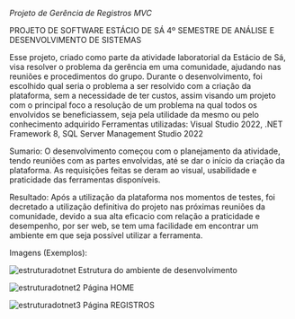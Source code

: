 *Projeto de Gerência de Registros MVC*

PROJETO DE SOFTWARE ESTÁCIO DE SÁ 4º SEMESTRE DE ANÁLISE E DESENVOLVIMENTO DE SISTEMAS

Esse projeto, criado como parte da atividade laboratorial da Estácio de Sá, visa resolver o problema da gerência em uma comunidade, ajudando nas reuniões e procedimentos do grupo.
Durante o desenvolvimento, foi escolhido qual seria o problema a ser resolvido com a criação da plataforma, sem a necessidade de ter custos, assim visando um projeto com o principal foco a resolução
de um problema na qual todos os envolvidos se beneficiassem, seja pela utilidade da mesmo ou pelo conhecimento adquirido
Ferramentas utilizadas: Visual Studio 2022, .NET Framework 8, SQL Server Management Studio 2022


Sumario:
O desenvolvimento começou com o planejamento da atividade, tendo reuniões com as partes envolvidas, até se dar o início da criação da plataforma. As requisições feitas se deram ao visual, 
usabilidade e praticidade das ferramentas disponíveis.

Resultado:
Após a utilização da plataforma nos momentos de testes, foi decretado a utilização definitiva do projeto nas próximas reuniões da comunidade, devido a sua alta eficacio com relação a praticidade e desempenho, 
por ser web, se tem uma facilidade em encontrar um ambiente
em que seja possível utilizar a ferramenta.

Imagens (Exemplos):

![estruturadotnet](https://github.com/user-attachments/assets/7eb14ecd-0f91-4fad-894a-318b59f06a5c)
Estrutura do ambiente de desenvolvimento

![estruturadotnet2](https://github.com/user-attachments/assets/c4252549-53cb-48cf-be6c-5a48960e7468)
Página HOME

![estruturadotnet3](https://github.com/user-attachments/assets/ec62a420-57b7-481e-a700-3091f77a00e4)
Página REGISTROS




